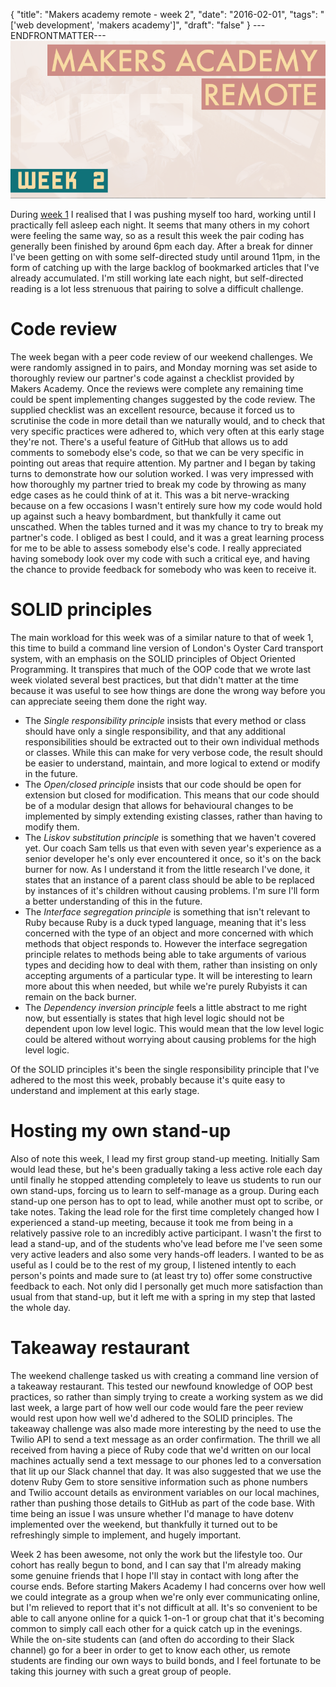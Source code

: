 {
  "title": "Makers academy remote - week 2",
  "date": "2016-02-01",
  "tags": "['web development', 'makers academy']",
  "draft": "false"
}
---ENDFRONTMATTER---
![Makers Academy remote week 2](media/makers-academy-remote-week-2-header.png "Makers Academy remote week 2")

During <a href="makers-academy-remote-week-1.html" class="link">week 1</a> I realised that I was pushing myself too hard, working until I practically fell asleep each night. It seems that many others in my cohort were feeling the same way, so as a result this week the pair coding has generally been finished by around 6pm each day. After a break for dinner I've been getting on with some self-directed study until around 11pm, in the form of catching up with the large backlog of bookmarked articles that I've already accumulated. I'm still working late each night, but self-directed reading is a lot less strenuous that pairing to solve a difficult challenge.

# Code review

The week began with a peer code review of our weekend challenges. We were randomly assigned in to pairs, and Monday morning was set aside to thoroughly review our partner's code against a checklist provided by Makers Academy. Once the reviews were complete any remaining time could be spent implementing changes suggested by the code review. The supplied checklist was an excellent resource, because it forced us to scrutinise the code in more detail than we naturally would, and to check that very specific practices were adhered to, which very often at this early stage they're not. There's a useful feature of GitHub that allows us to add comments to somebody else's code, so that we can be very specific in pointing out areas that require attention. My partner and I began by taking turns to demonstrate how our solution worked. I was very impressed with how thoroughly my partner tried to break my code by throwing as many edge cases as he could think of at it. This was a bit nerve-wracking because on a few occasions I wasn't entirely sure how my code would hold up against such a heavy bombardment, but thankfully it came out unscathed. When the tables turned and it was my chance to try to break my partner's code. I obliged as best I could, and it was a great learning process for me to be able to assess somebody else's code. I really appreciated having somebody look over my code with such a critical eye, and having the chance to provide feedback for somebody who was keen to receive it.

# SOLID principles

The main workload for this week was of a similar nature to that of week 1, this time to build a command line version of London's Oyster Card transport system, with an emphasis on the SOLID principles of Object Oriented Programming. It transpires that much of the OOP code that we wrote last week violated several best practices, but that didn't matter at the time because it was useful to see how things are done the wrong way before you can appreciate seeing them done the right way.

- The *Single responsibility principle* insists that every method or class should have only a single responsibility, and that any additional responsibilities should be extracted out to their own individual methods or classes. While this can make for very verbose code, the result should be easier to understand, maintain, and more logical to extend or modify in the future.
- The *Open/closed principle* insists that our code should be open for extension but closed for modification. This means that our code should be of a modular design that allows for behavioural changes to be implemented by simply extending existing classes, rather than having to modify them.
- The *Liskov substitution principle* is something that we haven't covered yet. Our coach Sam tells us that even with seven year's experience as a senior developer he's only ever encountered it once, so it's on the back burner for now. As I understand it from the little research I've done, it states that an instance of a parent class should be able to be replaced by instances of it's children without causing problems. I'm sure I'll form a better understanding of this in the future.
- The *Interface segregation principle* is something that isn't relevant to Ruby because Ruby is a duck typed language, meaning that it's less concerned with the type of an object and more concerned with which methods that object responds to. However the interface segregation principle relates to methods being able to take arguments of various types and deciding how to deal with them, rather than insisting on only accepting arguments of a particular type. It will be interesting to learn more about this when needed, but while we're purely Rubyists it can remain on the back burner.
- The *Dependency inversion principle* feels a little abstract to me right now, but essentially is states that high level logic should not be dependent upon low level logic. This would mean that the low level logic could be altered without worrying about causing problems for the high level logic.

Of the SOLID principles it's been the single responsibility principle that I've adhered to the most this week, probably because it's quite easy to understand and implement at this early stage.

# Hosting my own stand-up

Also of note this week, I lead my first group stand-up meeting. Initially Sam would lead these, but he's been gradually taking a less active role each day until finally he stopped attending completely to leave us students to run our own stand-ups, forcing us to learn to self-manage as a group. During each stand-up one person has to opt to lead, while another must opt to scribe, or take notes. Taking the lead role for the first time completely changed how I experienced a stand-up meeting, because it took me from being in a relatively passive role to an incredibly active participant. I wasn't the first to lead a stand-up, and of the students who've lead before me I've seen some very active leaders and also some very hands-off leaders. I wanted to be as useful as I could be to the rest of my group, I listened intently to each person's points and made sure to (at least try to) offer some constructive feedback to each. Not only did I personally get much more satisfaction than usual from that stand-up, but it left me with a spring in my step that lasted the whole day.

# Takeaway restaurant

The weekend challenge tasked us with creating a command line version of a takeaway restaurant. This tested our newfound knowledge of OOP best practices, so rather than simply trying to create a working system as we did last week, a large part of how well our code would fare the peer review would rest upon how well we'd adhered to the SOLID principles. The takeaway challenge was also made more interesting by the need to use the Twilio API to send a text message as an order confirmation. The thrill we all received from having a piece of Ruby code that we'd written on our local machines actually send a text message to our phones led to a conversation that lit up our Slack channel that day. It was also suggested that we use the dotenv Ruby Gem to store sensitive information such as phone numbers and Twilio account details as environment variables on our local machines, rather than pushing those details to GitHub as part of the code base. With time being an issue I was unsure whether I'd manage to have dotenv implemented over the weekend, but thankfully it turned out to be refreshingly simple to implement, and hugely important.

Week 2 has been awesome, not only the work but the lifestyle too. Our cohort has really begun to bond, and I can say that I'm already making some genuine friends that I hope I'll stay in contact with long after the course ends. Before starting Makers Academy I had concerns over how well we could integrate as a group when we're only ever communicating online, but I'm relieved to report that it's not difficult at all. It's so convenient to be able to call anyone online for a quick 1-on-1 or group chat that it's becoming common to simply call each other for a quick catch up in the evenings. While the on-site students can (and often do according to their Slack channel) go for a beer in order to get to know each other, us remote students are finding our own ways to build bonds, and I feel fortunate to be taking this journey with such a great group of people.